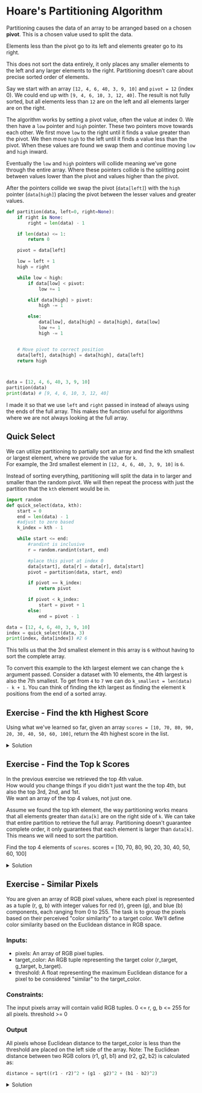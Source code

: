 # Hoare's Partitioning Algorithm

Partitioning causes the data of an array to be arranged based on a chosen **pivot**. This is a chosen value used to split the data.

Elements less than the pivot go to its left and elements greater go to its right.

This does not sort the data entirely, it only places any smaller elements to the left and any larger elements to the right. Partitioning doesn’t care about precise sorted order of elements.

Say we start with an array `[12, 4, 6, 40, 3, 9, 10]` and `pivot = 12` (index 0). We could end up with `[9, 4, 6, 10, 3, 12, 40]`. The result is not fully sorted, but all elements less than `12` are on the left and all elements larger are on the right.

The algorithm works by setting a pivot value, often the value at index 0. We then have a `low` pointer and `high` pointer. These two pointers move towards each other. We first move `low` to the right until it finds a value greater than the pivot. We then move `high` to the left until it finds a value less than the pivot. When these values are found we swap them and continue moving `low` and `high` inward.

Eventually the `low` and `high` pointers will collide meaning we've gone through the entire array. Where these pointers collide is the splitting point between values lower than the pivot and values higher than the pivot.

After the pointers collide we swap the pivot (`data[left]`) with the `high` pointer (`data[high]`) placing the pivot between the lesser values and greater values.

```python
def partition(data, left=0, right=None):
    if right is None:
        right = len(data) - 1

    if len(data) <= 1:
        return 0

    pivot = data[left]

    low = left + 1
    high = right

    while low < high:
        if data[low] < pivot:
            low += 1

        elif data[high] > pivot:
            high -= 1

        else:
            data[low], data[high] = data[high], data[low]
            low += 1
            high -= 1


    # Move pivot to correct position
    data[left], data[high] = data[high], data[left]
    return high



data = [12, 4, 6, 40, 3, 9, 10]
partition(data)
print(data) # [9, 4, 6, 10, 3, 12, 40]
```

I made it so that we use `left` and `right` passed in instead of always using the ends of the full array. This makes the function useful for algorithms where we are not always looking at the full array.

## Quick Select

We can utilize partitioning to partially sort an array and find the kth smallest or largest element, where we provide the value for `k`.  
For example, the 3rd smallest element in `[12, 4, 6, 40, 3, 9, 10]` is `6`.

Instead of sorting everything, partitioning will split the data in to larger and smaller than the random pivot. We will then repeat the process with just the partition that the `kth` element would be in.

```python
import random
def quick_select(data, kth):
    start = 0
    end = len(data) - 1
    #adjust to zero based
    k_index = kth - 1

    while start <= end:
        #randint is inclusive
        r = random.randint(start, end)

        #place this pivot at index 0
        data[start], data[r] = data[r], data[start]
        pivot = partition(data, start, end)

        if pivot == k_index:
            return pivot

        if pivot < k_index:
            start = pivot + 1
        else:
            end = pivot - 1

data = [12, 4, 6, 40, 3, 9, 10]
index = quick_select(data, 3)
print(index, data[index]) #2 6
```

This tells us that the 3rd smallest element in this array is `6` without having to sort the complete array.

To convert this example to the kth largest element we can change the `k` argument passed. Consider a dataset with 10 elements, the 4th largest is also the 7th smallest. To get from `4` to `7` we can do `k_smallest = len(data) - k + 1`. You can think of finding the kth largest as finding the element k positions from the end of a sorted array.

## Exercise - Find the kth Highest Score

Using what we've learned so far, given an array `scores = [10, 70, 80, 90, 20, 30, 40, 50, 60, 100]`, return the 4th highest score in the list.

<details>
<summary>Solution</summary>

The goal is to find 4th largest. We know it is 70 by looking at the sorted array for practice. 70 is at index 6 and is the 7th smallest.  
Convert to 7th smallest with `len(data) - k + 1`

```python
scores = [10, 70, 80, 90, 20, 30, 40, 50, 60, 100]

# For practice you can see the sorted array
print(sorted(scores)) # [10, 20, 30, 40, 50, 60, 70, 80, 90, 100]

k = 4 # 4th largest
k_smallest = len(scores) - k + 1 # 7th smallest

print(scores[quick_select(scores, k_smallest)]) # 70

```

</details>

## Exercise - Find the Top k Scores

In the previous exercise we retrieved the top 4th value.  
How would you change things if you didn't just want the the top 4th, but also the top 3rd, 2nd, and 1st.  
We want an array of the top 4 values, not just one.

Assume we found the top kth element, the way partitioning works means that all elements greater than `data[k]` are on the right side of `k`. We can take that entire partition to retrieve the full array. Partitioning doesn't guarantee complete order, it only guarantees that each element is larger than `data[k]`. This means we will need to sort the partition.

Find the top 4 elements of `scores`.
scores = [10, 70, 80, 90, 20, 30, 40, 50, 60, 100]

<details>
<summary>Solution</summary>

We will use slicing to retrieve all elements from k to the end: `[kth_position:]`

```python

k = 4 #4th largest
k_smallest = len(scores) - k + 1 # 7th smallest

kth_position = quick_select(scores, k_smallest)
top_k = sorted(scores[kth_position:])
print(top_k)
```

</details>

## Exercise - Similar Pixels

You are given an array of RGB pixel values, where each pixel is represented as a tuple (r, g, b) with integer values for red (r), green (g), and blue (b) components, each ranging from 0 to 255. The task is to group the pixels based on their perceived "color similarity" to a target color. We'll define color similarity based on the Euclidean distance in RGB space.

### Inputs:

-   pixels: An array of RGB pixel tuples.
-   target_color: An RGB tuple representing the target color (r_target, g_target, b_target).
-   threshold: A float representing the maximum Euclidean distance for a pixel to be considered "similar" to the target_color.

### Constraints:

The input pixels array will contain valid RGB tuples.
0 <= r, g, b <= 255 for all pixels.
threshold >= 0

### Output

All pixels whose Euclidean distance to the target_color is less than the threshold are placed on the left side of the array.
Note: The Euclidean distance between two RGB colors (r1, g1, b1) and (r2, g2, b2) is calculated as:

```python
distance = sqrt((r1 - r2)^2 + (g1 - g2)^2 + (b1 - b2)^2)
```

<details>
<summary>Solution</summary>

```python
from math import sqrt

pixels = [
(132, 123, 12),
(12, 23, 190),
(132, 103, 120),
(45, 67, 200),
(123, 111, 30),
(80, 90, 160),
(150, 140, 10),
(25, 35, 180),
(100, 120, 100),
(60, 75, 220),
]
target_color = (100, 100, 100)
threshold = 100

distances = []
r2, g2, b2 = target_color[0], target_color[1], target_color[2]

for pixel in pixels:
r1, g1, b1 = pixel[0], pixel[1], pixel[2]
distances.append(sqrt((r1 - r2)**2 + (g1 - g2)**2 + (b1 - b2)\*\*2))

distances.insert(0, threshold) # insert threshold at start of array

# if needed
# distances.pop(partition(distances)) # remove threshold from array

print(distances)

# [100, 96.42095207992918, 147.5567687366459, 37.8549864614954,
# 118.80235687897779, 74.4983221287567, 64.03124237432849,
# 110.45361017187261, 127.47548783981962, 20.0, 128.93796958227628]

</details>
```
